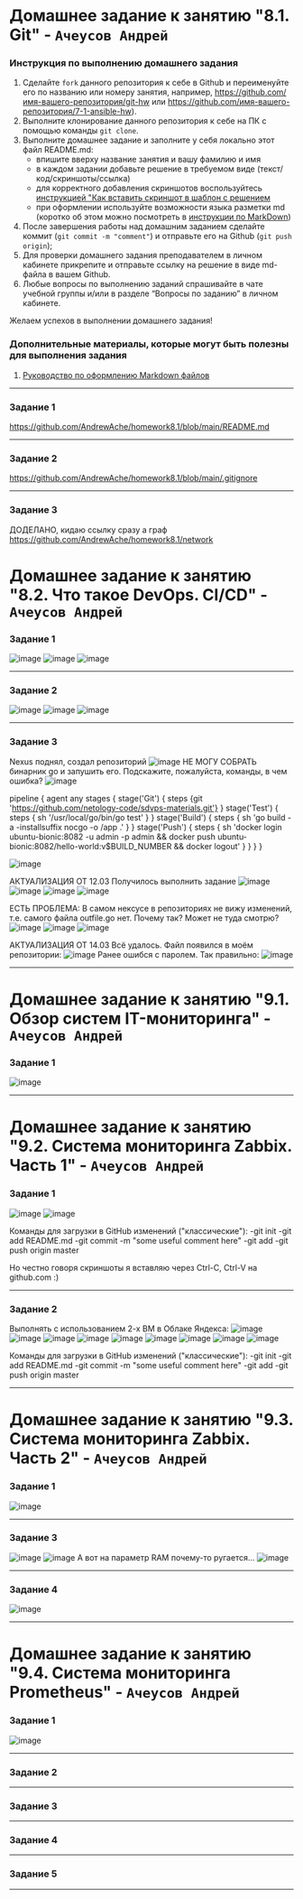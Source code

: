 # Домашнее задание к занятию "8.1. Git" - `Ачеусов Андрей`


### Инструкция по выполнению домашнего задания

   1. Сделайте `fork` данного репозитория к себе в Github и переименуйте его по названию или номеру занятия, например, https://github.com/имя-вашего-репозитория/git-hw или  https://github.com/имя-вашего-репозитория/7-1-ansible-hw).
   2. Выполните клонирование данного репозитория к себе на ПК с помощью команды `git clone`.
   3. Выполните домашнее задание и заполните у себя локально этот файл README.md:
      - впишите вверху название занятия и вашу фамилию и имя
      - в каждом задании добавьте решение в требуемом виде (текст/код/скриншоты/ссылка)
      - для корректного добавления скриншотов воспользуйтесь [инструкцией "Как вставить скриншот в шаблон с решением](https://github.com/netology-code/sys-pattern-homework/blob/main/screen-instruction.md)
      - при оформлении используйте возможности языка разметки md (коротко об этом можно посмотреть в [инструкции  по MarkDown](https://github.com/netology-code/sys-pattern-homework/blob/main/md-instruction.md))
   4. После завершения работы над домашним заданием сделайте коммит (`git commit -m "comment"`) и отправьте его на Github (`git push origin`);
   5. Для проверки домашнего задания преподавателем в личном кабинете прикрепите и отправьте ссылку на решение в виде md-файла в вашем Github.
   6. Любые вопросы по выполнению заданий спрашивайте в чате учебной группы и/или в разделе “Вопросы по заданию” в личном кабинете.
   
Желаем успехов в выполнении домашнего задания!
   
### Дополнительные материалы, которые могут быть полезны для выполнения задания

1. [Руководство по оформлению Markdown файлов](https://gist.github.com/Jekins/2bf2d0638163f1294637#Code)

---

### Задание 1

https://github.com/AndrewAche/homework8.1/blob/main/README.md

---

### Задание 2

https://github.com/AndrewAche/homework8.1/blob/main/.gitignore


---

### Задание 3
ДОДЕЛАНО, кидаю ссылку сразу а граф
https://github.com/AndrewAche/homework8.1/network



# Домашнее задание к занятию "8.2. Что такое DevOps. СI/СD" - `Ачеусов Андрей`


### Задание 1
![image](https://user-images.githubusercontent.com/121398221/223711414-87c6a330-004b-462c-889c-2ee88311ae69.png)
![image](https://user-images.githubusercontent.com/121398221/223711432-f23e7e71-f92f-415f-a22a-4eea0f0c119f.png)
![image](https://user-images.githubusercontent.com/121398221/223711460-f827895b-a9bf-425b-9ec5-d5efb2b847b5.png)

---

### Задание 2
![image](https://user-images.githubusercontent.com/121398221/223711487-ee6040f9-45c3-4dd3-b83b-e9917708e2cc.png)
![image](https://user-images.githubusercontent.com/121398221/223711518-e5b412c1-a09e-452d-80a0-7b103ba74bbe.png)
![image](https://user-images.githubusercontent.com/121398221/223711551-e9ae72dc-002e-45b0-8c44-514e3e8d071a.png)

---

### Задание 3
Nexus поднял, создал репозиторий
![image](https://user-images.githubusercontent.com/121398221/223711649-6e507a5e-807d-4fe5-8482-32652e3a2266.png)
НЕ МОГУ СОБРАТЬ бинарник go и запушить его. Подскажите, пожалуйста, команды, в чем ошибка?
![image](https://user-images.githubusercontent.com/121398221/223712432-346588d6-a5c9-4e7c-98db-d9c618a5de5e.png)

pipeline {
 agent any
 stages {
  stage('Git') {
   steps {git 'https://github.com/netology-code/sdvps-materials.git'}
  }
  stage('Test') {
   steps {
    sh '/usr/local/go/bin/go test'
   }
  }
  stage('Build') {
   steps {
    sh 'go build -a -installsuffix nocgo -o /app .'
   }
  }
  stage('Push') {
   steps {
    sh 'docker login ubuntu-bionic:8082 -u admin -p admin && docker push ubuntu-bionic:8082/hello-world:v$BUILD_NUMBER && docker logout'   }
  }
 }
}

![image](https://user-images.githubusercontent.com/121398221/223712285-cc975e1a-41cb-460c-8f35-dcaebeb70874.png)

АКТУАЛИЗАЦИЯ ОТ 12.03
Получилось выполнить задание
![image](https://user-images.githubusercontent.com/121398221/224513621-b1ee1572-217f-48b4-95ff-4f8982e35dfd.png)
![image](https://user-images.githubusercontent.com/121398221/224513628-5102e514-9844-4f03-bf09-bc94ef0e0979.png)
![image](https://user-images.githubusercontent.com/121398221/224513630-f474f665-6b95-470f-a906-b57b2cd90886.png)
![image](https://user-images.githubusercontent.com/121398221/224513634-f4512ddb-d4d1-4998-ab3a-986f5fbf2f2c.png)

ЕСТЬ ПРОБЛЕМА:
В самом нексусе в репозиториях не вижу изменений, т.е. самого файла outfile.go нет. Почему так? Может не туда смотрю?
![image](https://user-images.githubusercontent.com/121398221/224513752-8d6a0dab-fb5f-43ae-a809-f965f6cae6d4.png)
![image](https://user-images.githubusercontent.com/121398221/224513779-8c6e58b2-5476-4b29-9654-f065016f6f4d.png)
![image](https://user-images.githubusercontent.com/121398221/224513761-dbbe7972-bada-4d3b-bc5f-22068b91cdda.png)


АКТУАЛИЗАЦИЯ ОТ 14.03
Всё удалось. Файл появился в моём репозитории:
![image](https://user-images.githubusercontent.com/121398221/224857084-67157c28-26d0-456e-a631-fa19308ff73a.png)
Ранее ошибся с паролем. Так правильно:
![image](https://user-images.githubusercontent.com/121398221/224857176-fedb9271-4e30-49bb-b700-49d67cb31017.png)



---



# Домашнее задание к занятию "9.1. Обзор систем IT-мониторинга" - `Ачеусов Андрей`


### Задание 1

![image](https://user-images.githubusercontent.com/121398221/210910139-f7f44371-d06a-4b14-83b2-57c57ae85350.png)

---




# Домашнее задание к занятию "9.2. Система мониторинга Zabbix. Часть 1" - `Ачеусов Андрей`

### Задание 1

![image](https://user-images.githubusercontent.com/121398221/226485067-4ff7ba32-bdbe-438f-ba0a-6e35abc73522.png)
![image](https://user-images.githubusercontent.com/121398221/226485086-291bdb2c-2ce1-46ae-87cc-0bdde200e802.png)

Команды для загрузки в GitHub изменений ("классические"):
-git init
-git add README.md 
-git commit -m "some useful comment here"
-git add
-git push origin master

Но честно говоря скриншоты я вставляю через Ctrl-C, Ctrl-V на github.com  :)

---



### Задание 2

Выполнять с использованием 2-х ВМ в Облаке Яндекса:
![image](https://user-images.githubusercontent.com/121398221/226485154-88b2022c-2576-43ae-bef0-bafd735f9d9c.png)
![image](https://user-images.githubusercontent.com/121398221/226485182-6003d707-86e7-4759-987e-886030bab570.png)
![image](https://user-images.githubusercontent.com/121398221/226485201-35084d8d-7529-4e10-8527-732d4fa47b3c.png)
![image](https://user-images.githubusercontent.com/121398221/226485222-27f22574-699c-452d-881c-636d9ed1c10f.png)
![image](https://user-images.githubusercontent.com/121398221/226485240-f6da61e4-eefa-4125-9a11-663222e688f9.png)
![image](https://user-images.githubusercontent.com/121398221/226485262-0bf57b51-6c93-4ba2-a331-93bd84c8df5c.png)
![image](https://user-images.githubusercontent.com/121398221/226485286-e144bdc0-7a90-41cf-ace4-263e11977e96.png)
![image](https://user-images.githubusercontent.com/121398221/226485309-b81efec8-68ad-4235-9fba-0879342473fe.png)
![image](https://user-images.githubusercontent.com/121398221/226485326-f8fe1b3d-3483-4bc5-8de2-8cb3e59dcc10.png)

Команды для загрузки в GitHub изменений ("классические"):
-git init
-git add README.md 
-git commit -m "some useful comment here"
-git add
-git push origin master


---




# Домашнее задание к занятию "9.3. Система мониторинга Zabbix. Часть 2" - `Ачеусов Андрей`

### Задание 1

![image](https://user-images.githubusercontent.com/121398221/226768062-c577e00c-c550-4206-bc6b-803dd6b62dc3.png)

---



### Задание 3

![image](https://user-images.githubusercontent.com/121398221/226767665-5d1c5a49-ca0d-458b-9e90-1abb4187d83b.png)
![image](https://user-images.githubusercontent.com/121398221/226768157-371e6d00-e281-4bc6-93e3-1b0edc979923.png)
А вот на параметр RAM почему-то ругается...
![image](https://user-images.githubusercontent.com/121398221/226768490-dbca20c5-392a-47a7-997b-a8ebeb35c37e.png)

---


### Задание 4

![image](https://user-images.githubusercontent.com/121398221/226768898-b317d891-1e7e-4917-a6b6-126d808adf1d.png)

---




# Домашнее задание к занятию "9.4. Система мониторинга Prometheus" - `Ачеусов Андрей`

### Задание 1

![image](https://user-images.githubusercontent.com/121398221/227389181-372406a3-7f59-4818-97b8-30d2bb57145f.png)

---



### Задание 2



---


### Задание 3



---


### Задание 4



---


### Задание 5



---

